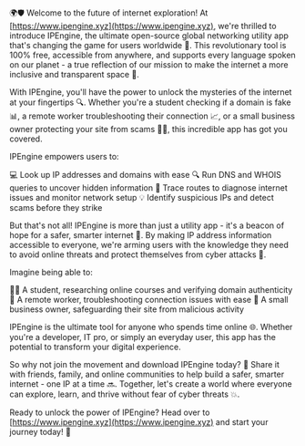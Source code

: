 🌍🛡️ Welcome to the future of internet exploration! At [https://www.ipengine.xyz](https://www.ipengine.xyz), we're thrilled to introduce IPEngine, the ultimate open-source global networking utility app that's changing the game for users worldwide 🚀. This revolutionary tool is 100% free, accessible from anywhere, and supports every language spoken on our planet - a true reflection of our mission to make the internet a more inclusive and transparent space 💬.

With IPEngine, you'll have the power to unlock the mysteries of the internet at your fingertips 🔍. Whether you're a student checking if a domain is fake 📊, a remote worker troubleshooting their connection 📈, or a small business owner protecting your site from scams 👮‍♀️, this incredible app has got you covered.

IPEngine empowers users to:

💻 Look up IP addresses and domains with ease
🔍 Run DNS and WHOIS queries to uncover hidden information
🚗 Trace routes to diagnose internet issues and monitor network setup
💡 Identify suspicious IPs and detect scams before they strike

But that's not all! IPEngine is more than just a utility app - it's a beacon of hope for a safer, smarter internet 🌟. By making IP address information accessible to everyone, we're arming users with the knowledge they need to avoid online threats and protect themselves from cyber attacks 💪.

Imagine being able to:

👨‍🎓 A student, researching online courses and verifying domain authenticity
💼 A remote worker, troubleshooting connection issues with ease
🏢 A small business owner, safeguarding their site from malicious activity

IPEngine is the ultimate tool for anyone who spends time online 🌐. Whether you're a developer, IT pro, or simply an everyday user, this app has the potential to transform your digital experience.

So why not join the movement and download IPEngine today? 🎉 Share it with friends, family, and online communities to help build a safer, smarter internet - one IP at a time 🔜. Together, let's create a world where everyone can explore, learn, and thrive without fear of cyber threats 💥.

Ready to unlock the power of IPEngine? Head over to [https://www.ipengine.xyz](https://www.ipengine.xyz) and start your journey today! 🚀